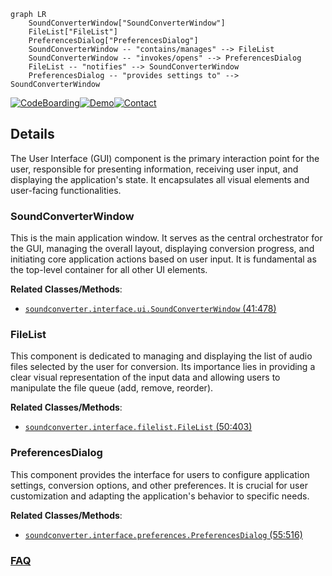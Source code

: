 ```mermaid
graph LR
    SoundConverterWindow["SoundConverterWindow"]
    FileList["FileList"]
    PreferencesDialog["PreferencesDialog"]
    SoundConverterWindow -- "contains/manages" --> FileList
    SoundConverterWindow -- "invokes/opens" --> PreferencesDialog
    FileList -- "notifies" --> SoundConverterWindow
    PreferencesDialog -- "provides settings to" --> SoundConverterWindow
```

[![CodeBoarding](https://img.shields.io/badge/Generated%20by-CodeBoarding-9cf?style=flat-square)](https://github.com/CodeBoarding/CodeBoarding)[![Demo](https://img.shields.io/badge/Try%20our-Demo-blue?style=flat-square)](https://www.codeboarding.org/demo)[![Contact](https://img.shields.io/badge/Contact%20us%20-%20contact@codeboarding.org-lightgrey?style=flat-square)](mailto:contact@codeboarding.org)

## Details

The User Interface (GUI) component is the primary interaction point for the user, responsible for presenting information, receiving user input, and displaying the application's state. It encapsulates all visual elements and user-facing functionalities.

### SoundConverterWindow
This is the main application window. It serves as the central orchestrator for the GUI, managing the overall layout, displaying conversion progress, and initiating core application actions based on user input. It is fundamental as the top-level container for all other UI elements.


**Related Classes/Methods**:

- <a href="https://github.com/kassoulet/soundconverter/blob/main/soundconverter/interface/ui.py#L41-L478" target="_blank" rel="noopener noreferrer">`soundconverter.interface.ui.SoundConverterWindow` (41:478)</a>


### FileList
This component is dedicated to managing and displaying the list of audio files selected by the user for conversion. Its importance lies in providing a clear visual representation of the input data and allowing users to manipulate the file queue (add, remove, reorder).


**Related Classes/Methods**:

- <a href="https://github.com/kassoulet/soundconverter/blob/main/soundconverter/interface/filelist.py#L50-L403" target="_blank" rel="noopener noreferrer">`soundconverter.interface.filelist.FileList` (50:403)</a>


### PreferencesDialog
This component provides the interface for users to configure application settings, conversion options, and other preferences. It is crucial for user customization and adapting the application's behavior to specific needs.


**Related Classes/Methods**:

- <a href="https://github.com/kassoulet/soundconverter/blob/main/soundconverter/interface/preferences.py#L55-L516" target="_blank" rel="noopener noreferrer">`soundconverter.interface.preferences.PreferencesDialog` (55:516)</a>




### [FAQ](https://github.com/CodeBoarding/GeneratedOnBoardings/tree/main?tab=readme-ov-file#faq)